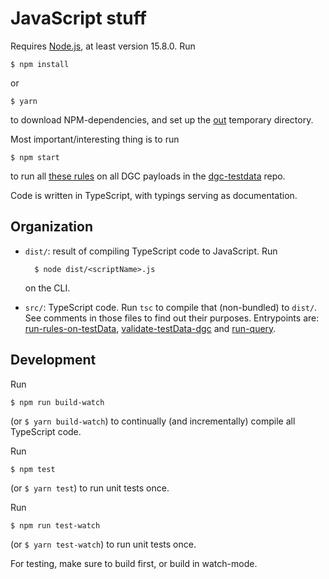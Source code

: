 # JavaScript stuff

Requires [Node.js](https://nodejs.org/), at least version 15.8.0.
Run

    $ npm install

or

    $ yarn

to download NPM-dependencies, and set up the [out](./out/) temporary directory.

Most important/interesting thing is to run

    $ npm start

to run all [these rules](../rules/EU-Level-validation-rules.json) on all DGC payloads in the [dgc-testdata](https://github.com/eu-digital-green-certificates/dgc-testdata) repo.

Code is written in TypeScript, with typings serving as documentation.


## Organization

* `dist/`: result of compiling TypeScript code to JavaScript.
    Run

        $ node dist/<scriptName>.js

    on the CLI.

* `src/`: TypeScript code.
    Run `tsc` to compile that (non-bundled) to `dist/`.
    See comments in those files to find out their purposes.
    Entrypoints are: [run-rules-on-testData](./src/run-rules-on-testData.ts), [validate-testData-dgc](./src/validate-testData-dgc.ts) and [run-query](./src/run-query.ts).


## Development

Run

    $ npm run build-watch

(or `$ yarn build-watch`) to continually (and incrementally) compile all TypeScript code.

Run

    $ npm test

(or `$ yarn test`) to run unit tests once.

Run

    $ npm run test-watch

(or `$ yarn test-watch`) to run unit tests once.

For testing, make sure to build first, or build in watch-mode.

